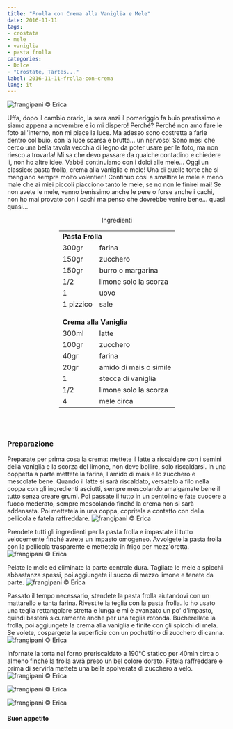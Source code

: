 ```yaml
---
title: "Frolla con Crema alla Vaniglia e Mele"
date: 2016-11-11
tags:
- crostata
- mele
- vaniglia
- pasta frolla
categories:
- Dolce
- "Crostate, Tartes..."
label: 2016-11-11-frolla-con-crema
lang: it
---
```

![](header.jpg "frangipani © Erica")

Uffa, dopo il cambio orario, la sera anzi il pomeriggio fa buio prestissimo e siamo appena a novembre e io mi dispero! Perché? Perché non amo fare le foto all'interno, non mi piace la luce. Ma adesso sono costretta a farle dentro col buio, con la luce scarsa e brutta... un nervoso! Sono mesi che cerco una bella tavola vecchia di legno da poter usare per le foto, ma non riesco a trovarla! Mi sa che devo passare da qualche contadino e chiedere li, non ho altre idee. Vabbé continuiamo con i dolci alle mele... Oggi un classico: pasta frolla, crema alla vaniglia e mele! Una di quelle torte che si mangiano sempre molto volentieri! Continuo così a smaltire le mele e meno male che ai miei piccoli piacciono tanto le mele, se no non le finirei mai! Se non avete le mele, vanno benissimo anche le pere o forse anche i cachi, non ho mai provato con i cachi ma penso che dovrebbe venire bene... quasi quasi...

<div id="wrapper" style="text-align: center">
  <div id="yourdiv" style="display: inline-block;">
    <div class="ingredients">
      <div class="ingredients-title">Ingredienti</div>
      <table>
        <tbody>
          <tr>
            <td colspan="2"><b>Pasta Frolla</b></td>
          </tr>
          <tr>
            <td>300gr</td>
            <td>farina</td>
          </tr>
          <tr>
            <td>150gr</td>
            <td>zucchero</td>
          </tr>
          <tr>
            <td>150gr</td>
            <td>burro o margarina</td>
          </tr>
          <tr>
            <td>1/2</td>
            <td>limone solo la scorza</td>
          </tr>
          <tr>
            <td>1</td>
            <td>uovo</td>
          </tr>
          <tr>
            <td>1 pizzico</td>
            <td>sale</td>
          </tr>
          <tr style="height: 15px;"></tr>
          <tr>          
            <td colspan="2"><b>Crema alla Vaniglia</b></td>
          </tr>
          <tr>
            <td>300ml</td>
            <td>latte</td>
          </tr>
          <tr>
            <td>100gr</td>
            <td>zucchero</td>
          </tr>
          <tr>
            <td>40gr</td>
            <td>farina</td>
          </tr>
          <tr>
            <td>20gr</td>
            <td>amido di mais o simile</td>
          </tr>
          <tr>
            <td>1</td>
            <td>stecca di vaniglia</td>
          </tr>
          <tr>
            <td>1/2</td>
            <td>limone solo la scorza</td>
          </tr>
          <tr>
            <td>4</td>
            <td>mele circa</td>
          </tr>
        </tbody>
      </table>
      <br></br>
    </div>
  </div>
</div>


<h3>
  <font color="grey">
    <i class="fa fa-cogs"></i>
  </font> Preparazione
</h3>

Preparate per prima cosa la crema: mettete il latte a riscaldare con i semini della vaniglia e la scorza del limone, non deve bollire, solo riscaldarsi. In una coppetta a parte mettete la farina, l'amido di mais e lo zucchero e mescolate bene. Quando il latte si sarà riscaldato, versatelo a filo nella coppa con gli ingredienti asciutti, sempre mescolando amalgamate bene il tutto senza creare grumi. Poi passate il tutto in un pentolino e fate cuocere a fuoco mederato, sempre mescolando finché la crema non si sarà addensata. Poi mettetela in una coppa, copritela a contatto con della pellicola e fatela raffreddare.
![](crema.jpg "frangipani © Erica")

Prendete tutti gli ingredienti per la pasta frolla e impastate il tutto velocemente finché avrete un impasto omogeneo. Avvolgete la pasta frolla con la pellicola trasparente e mettetela in frigo per mezz'oretta.
![](frolla.jpg "frangipani © Erica")

Pelate le mele ed eliminate la parte centrale dura. Tagliate le mele a spicchi abbastanza spessi, poi aggiungete il succo di mezzo limone e tenete da parte.
![](mele.jpg "frangipani © Erica")

Passato il tempo necessario, stendete la pasta frolla aiutandovi con un mattarello e tanta farina. Rivestite la teglia con la pasta frolla. Io ho usato una teglia rettangolare stretta e lunga e mi è avanzato un po' d'impasto, quindi basterà sicuramente anche per una teglia rotonda. Bucherellate la frolla, poi aggiungete la crema alla vaniglia e finite con gli spicchi di mela. Se volete, cospargete la superficie con un pochettino di zucchero di canna.
![](teglia.jpg "frangipani © Erica")

Infornate la torta nel forno preriscaldato a 190°C statico per 40min circa o almeno finché la frolla avrà preso un bel colore dorato. Fatela raffreddare e prima di servirla mettete una bella spolverata di zucchero a velo.
![](risultato1.jpg "frangipani © Erica")

![](risultato2.jpg "frangipani © Erica")

![](risultato3.jpg "frangipani © Erica")


<h4>Buon appetito
  <font color="red">
    <i class="fa fa-smile-o"></i>
  </font>
</h4>
